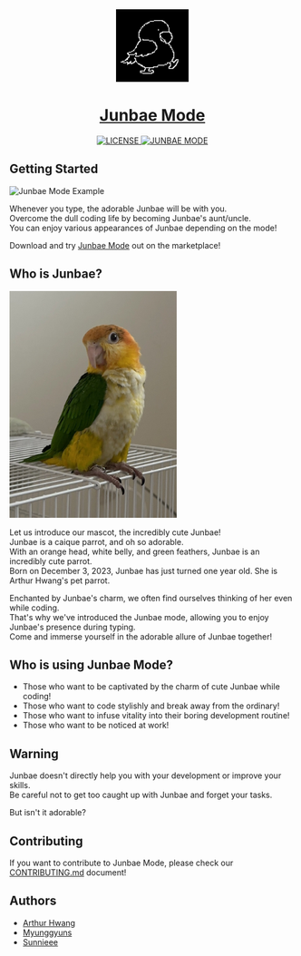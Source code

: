 <div align="center">
  <a href="https://marketplace.visualstudio.com/items?itemName=JunbaeJs.junbae-mode&ssr=false#overview">
    <img alt="junbae logo" src="images/junbae-logo.png" height="128">
    <h1 align="center">Junbae Mode</h1>
  </a>
</div>

<div align="center">
  <a aria-label="License" href="https://github.com/JunbaeJs/junbae-mode/blob/main/LICENSE">
    <img alt="LICENSE" src="https://img.shields.io/npm/l/next.svg?style=for-the-badge&labelColor=000000">
  </a>
  <a aria-label="Join the community on GitHub" href="https://github.com/JunbaeJs/junbae-mode">
    <img alt="JUNBAE MODE" src="https://img.shields.io/badge/Junbae%20Mode%20-blueviolet.svg?style=for-the-badge&logo=Github&labelColor=000000&logoWidth=20">
  </a>
</div>

## Getting Started

<img alt="Junbae Mode Example" src="images/junbae-mode-example.gif" height="250">

Whenever you type, the adorable Junbae will be with you.<br/>
Overcome the dull coding life by becoming Junbae's aunt/uncle.<br/>
You can enjoy various appearances of Junbae depending on the mode!

Download and try [Junbae Mode](https://marketplace.visualstudio.com/items?itemName=JunbaeJs.junbae-mode&ssr=false#overview) out on the marketplace!

## Who is Junbae?

<img alt="Junbae.D.Caique" src="images/junbae.jpg" height="400">

Let us introduce our mascot, the incredibly cute Junbae!<br/>
Junbae is a caique parrot, and oh so adorable.<br/>
With an orange head, white belly, and green feathers, Junbae is an incredibly cute parrot.<br/>
Born on December 3, 2023, Junbae has just turned one year old. She is Arthur Hwang's pet parrot.

Enchanted by Junbae's charm, we often find ourselves thinking of her even while coding.<br/>
That's why we've introduced the Junbae mode, allowing you to enjoy Junbae's presence during typing.<br/>
Come and immerse yourself in the adorable allure of Junbae together!

## Who is using Junbae Mode?

- Those who want to be captivated by the charm of cute Junbae while coding!
- Those who want to code stylishly and break away from the ordinary!
- Those who want to infuse vitality into their boring development routine!
- Those who want to be noticed at work!

## Warning

Junbae doesn't directly help you with your development or improve your skills.<br/>
Be careful not to get too caught up with Junbae and forget your tasks.

But isn't it adorable?

## Contributing

If you want to contribute to Junbae Mode, please check our [CONTRIBUTING.md](/CONTRIBUTING.md) document!

## Authors

- [Arthur Hwang](https://github.com/changchanghwang)
- [Myunggyuns](https://github.com/myunggyuns)
- [Sunnieee](https://github.com/sunnieeeYoon)
